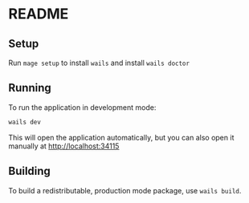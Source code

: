 # README

## Setup

Run `mage setup` to install `wails` and install `wails doctor`

## Running

To run the application in development mode:

```bash
wails dev
```

This will open the application automatically, but you can also open it manually
at <http://localhost:34115>

## Building

To build a redistributable, production mode package, use `wails build`.
